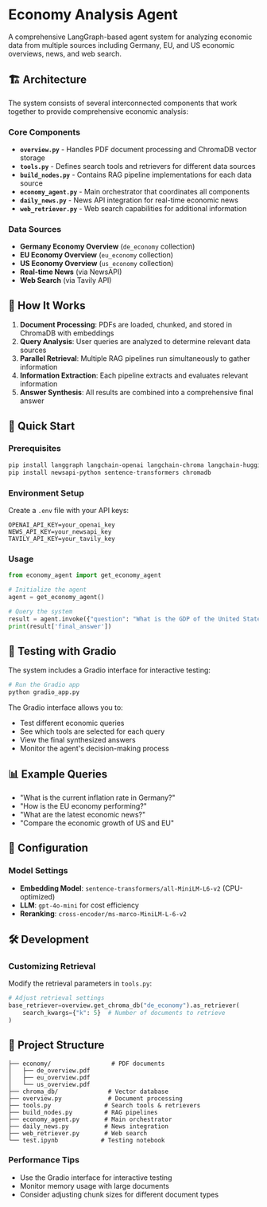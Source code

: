 # Economy Analysis Agent

A comprehensive LangGraph-based agent system for analyzing economic data from multiple sources including Germany, EU, and US economic overviews, news, and web search.

## 🏗️ Architecture

The system consists of several interconnected components that work together to provide comprehensive economic analysis:

### Core Components

- **`overview.py`** - Handles PDF document processing and ChromaDB vector storage
- **`tools.py`** - Defines search tools and retrievers for different data sources
- **`build_nodes.py`** - Contains RAG pipeline implementations for each data source
- **`economy_agent.py`** - Main orchestrator that coordinates all components
- **`daily_news.py`** - News API integration for real-time economic news
- **`web_retriever.py`** - Web search capabilities for additional information

### Data Sources

- **Germany Economy Overview** (`de_economy` collection)
- **EU Economy Overview** (`eu_economy` collection) 
- **US Economy Overview** (`us_economy` collection)
- **Real-time News** (via NewsAPI)
- **Web Search** (via Tavily API)

## 🔄 How It Works

1. **Document Processing**: PDFs are loaded, chunked, and stored in ChromaDB with embeddings
2. **Query Analysis**: User queries are analyzed to determine relevant data sources
3. **Parallel Retrieval**: Multiple RAG pipelines run simultaneously to gather information
4. **Information Extraction**: Each pipeline extracts and evaluates relevant information
5. **Answer Synthesis**: All results are combined into a comprehensive final answer

## 🚀 Quick Start

### Prerequisites

```bash
pip install langgraph langchain-openai langchain-chroma langchain-huggingface
pip install newsapi-python sentence-transformers chromadb
```

### Environment Setup

Create a `.env` file with your API keys:

```env
OPENAI_API_KEY=your_openai_key
NEWS_API_KEY=your_newsapi_key
TAVILY_API_KEY=your_tavily_key
```

### Usage

```python
from economy_agent import get_economy_agent

# Initialize the agent
agent = get_economy_agent()

# Query the system
result = agent.invoke({"question": "What is the GDP of the United States?"})
print(result['final_answer'])
```

## 🧪 Testing with Gradio

The system includes a Gradio interface for interactive testing:

```python
# Run the Gradio app
python gradio_app.py
```

The Gradio interface allows you to:
- Test different economic queries
- See which tools are selected for each query
- View the final synthesized answers
- Monitor the agent's decision-making process

## 📊 Example Queries

- "What is the current inflation rate in Germany?"
- "How is the EU economy performing?"
- "What are the latest economic news?"
- "Compare the economic growth of US and EU"

## 🔧 Configuration

### Model Settings

- **Embedding Model**: `sentence-transformers/all-MiniLM-L6-v2` (CPU-optimized)
- **LLM**: `gpt-4o-mini` for cost efficiency
- **Reranking**: `cross-encoder/ms-marco-MiniLM-L-6-v2`


## 🛠️ Development

### Customizing Retrieval

Modify the retrieval parameters in `tools.py`:

```python
# Adjust retrieval settings
base_retriever=overview.get_chroma_db("de_economy").as_retriever(
    search_kwargs={"k": 5}  # Number of documents to retrieve
)
```

## 📁 Project Structure

```
├── economy/                 # PDF documents
│   ├── de_overview.pdf
│   ├── eu_overview.pdf
│   └── us_overview.pdf
├── chroma_db/              # Vector database
├── overview.py             # Document processing
├── tools.py               # Search tools & retrievers
├── build_nodes.py         # RAG pipelines
├── economy_agent.py       # Main orchestrator
├── daily_news.py          # News integration
├── web_retriever.py       # Web search
└── test.ipynb            # Testing notebook
```

### Performance Tips

- Use the Gradio interface for interactive testing
- Monitor memory usage with large documents
- Consider adjusting chunk sizes for different document types
